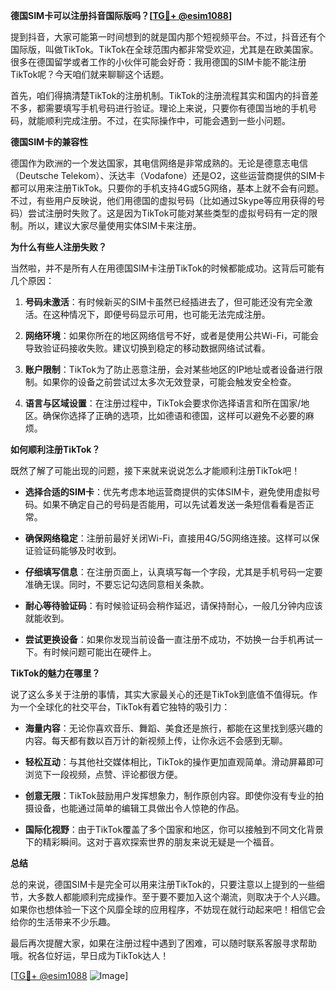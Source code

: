 **德国SIM卡可以注册抖音国际版吗？[[TG💪+ @esim1088](https://t.me/s/esim1088)]**

提到抖音，大家可能第一时间想到的就是国内那个短视频平台。不过，抖音还有个国际版，叫做TikTok。TikTok在全球范围内都非常受欢迎，尤其是在欧美国家。很多在德国留学或者工作的小伙伴可能会好奇：我用德国的SIM卡能不能注册TikTok呢？今天咱们就来聊聊这个话题。

首先，咱们得搞清楚TikTok的注册机制。TikTok的注册流程其实和国内的抖音差不多，都需要填写手机号码进行验证。理论上来说，只要你有德国当地的手机号码，就能顺利完成注册。不过，在实际操作中，可能会遇到一些小问题。

**德国SIM卡的兼容性**

德国作为欧洲的一个发达国家，其电信网络是非常成熟的。无论是德意志电信（Deutsche Telekom）、沃达丰（Vodafone）还是O2，这些运营商提供的SIM卡都可以用来注册TikTok。只要你的手机支持4G或5G网络，基本上就不会有问题。不过，有些用户反映说，他们用德国的虚拟号码（比如通过Skype等应用获得的号码）尝试注册时失败了。这是因为TikTok可能对某些类型的虚拟号码有一定的限制。所以，建议大家尽量使用实体SIM卡来注册。

**为什么有些人注册失败？**

当然啦，并不是所有人在用德国SIM卡注册TikTok的时候都能成功。这背后可能有几个原因：

1. **号码未激活**：有时候新买的SIM卡虽然已经插进去了，但可能还没有完全激活。在这种情况下，即便号码显示可用，也可能无法完成注册。
   
2. **网络环境**：如果你所在的地区网络信号不好，或者是使用公共Wi-Fi，可能会导致验证码接收失败。建议切换到稳定的移动数据网络试试看。

3. **账户限制**：TikTok为了防止恶意注册，会对某些地区的IP地址或者设备进行限制。如果你的设备之前尝试过太多次无效登录，可能会触发安全检查。

4. **语言与区域设置**：在注册过程中，TikTok会要求你选择语言和所在国家/地区。确保你选择了正确的选项，比如德语和德国，这样可以避免不必要的麻烦。

**如何顺利注册TikTok？**

既然了解了可能出现的问题，接下来就来说说怎么才能顺利注册TikTok吧！

- **选择合适的SIM卡**：优先考虑本地运营商提供的实体SIM卡，避免使用虚拟号码。如果不确定自己的号码是否能用，可以先试着发送一条短信看看是否正常。

- **确保网络稳定**：注册前最好关闭Wi-Fi，直接用4G/5G网络连接。这样可以保证验证码能够及时收到。

- **仔细填写信息**：在注册页面上，认真填写每一个字段，尤其是手机号码一定要准确无误。同时，不要忘记勾选同意相关条款。

- **耐心等待验证码**：有时候验证码会稍作延迟，请保持耐心，一般几分钟内应该就能收到。

- **尝试更换设备**：如果你发现当前设备一直注册不成功，不妨换一台手机再试一下。有时候问题可能出在硬件上。

**TikTok的魅力在哪里？**

说了这么多关于注册的事情，其实大家最关心的还是TikTok到底值不值得玩。作为一个全球化的社交平台，TikTok有着它独特的吸引力：

- **海量内容**：无论你喜欢音乐、舞蹈、美食还是旅行，都能在这里找到感兴趣的内容。每天都有数以百万计的新视频上传，让你永远不会感到无聊。

- **轻松互动**：与其他社交媒体相比，TikTok的操作更加直观简单。滑动屏幕即可浏览下一段视频，点赞、评论都很方便。

- **创意无限**：TikTok鼓励用户发挥想象力，制作原创内容。即使你没有专业的拍摄设备，也能通过简单的编辑工具做出令人惊艳的作品。

- **国际化视野**：由于TikTok覆盖了多个国家和地区，你可以接触到不同文化背景下的精彩瞬间。这对于喜欢探索世界的朋友来说无疑是一个福音。

**总结**

总的来说，德国SIM卡是完全可以用来注册TikTok的，只要注意以上提到的一些细节，大多数人都能顺利完成操作。至于要不要加入这个潮流，则取决于个人兴趣。如果你也想体验一下这个风靡全球的应用程序，不妨现在就行动起来吧！相信它会给你的生活带来不少乐趣。

最后再次提醒大家，如果在注册过程中遇到了困难，可以随时联系客服寻求帮助哦。祝各位好运，早日成为TikTok达人！

[[TG💪+ @esim1088](https://t.me/s/esim1088) ![Image](https://i.postimg.cc/4NQfJmqS/Snipaste-2025-05-13-00-14-12.png)]
